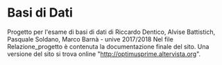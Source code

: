 # Basi di Dati

Progetto per l'esame di basi di dati di Riccardo Dentico, Alvise Battistich, Pasquale Soldano, Marco Barnà - unive 2017/2018
Nel file Relazione_progetto è contenuta la documentazione finale del sito.
Una versione del sito si trova online "http://optimusprime.altervista.org".
